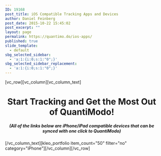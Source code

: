 ```yaml
---
ID: 19168
post_title: iOS Compatible Tracking Apps and Devices
author: Daniel Feinberg
post_date: 2015-10-22 15:45:02
post_excerpt: ""
layout: page
permalink: https://quantimo.do/ios-apps/
published: true
slide_template:
  - default
sbg_selected_sidebar:
  - 'a:1:{i:0;s:1:"0";}'
sbg_selected_sidebar_replacement:
  - 'a:1:{i:0;s:1:"0";}'
---
```

[vc_row][vc_column][vc_column_text]
<h1 style="text-align: center;">Start Tracking and Get the Most Out of QuantiModo!</h1>
<h5 style="text-align: center;">(All of the links below are iPhone/iPad compatible devices that can be synced with one click to QuantiModo)</h5>
[/vc_column_text][kleo_portfolio item_count="50" filter="no" category="iPhone"][/vc_column][/vc_row]